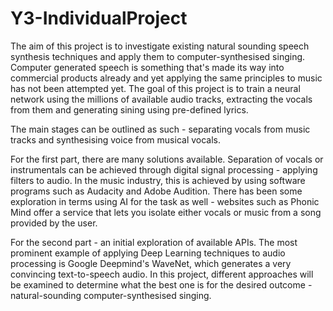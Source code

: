 # Y3-IndividualProject
The aim of this project is to investigate existing natural sounding speech synthesis techniques and apply them to computer-synthesised singing. Computer generated speech is something that's made its way into commercial products already and yet applying the same principles to music has not been attempted yet. The goal of this project is to train a neural network using the millions of available audio tracks, extracting the vocals from them and generating sining using pre-defined lyrics.  

The main stages can be outlined as such - separating vocals from music tracks and synthesising voice from musical vocals.  

For the first part, there are many solutions available. Separation of vocals or instrumentals can be achieved through digital signal processing - applying filters to audio. In the music industry, this is achieved by using software programs such as Audacity and Adobe Audition. There has been some exploration in terms using AI for the task as well - websites such as Phonic Mind offer a service that lets you isolate either vocals or music from a song provided by the user. 

For the second part - an initial exploration of available APIs. The most prominent example of applying Deep Learning techniques to audio processing is Google Deepmind's WaveNet, which generates a very convincing text-to-speech audio. In this project, different approaches will be examined to determine what the best one is for the desired outcome - natural-sounding computer-synthesised singing.
